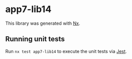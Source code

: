 # app7-lib14

This library was generated with [Nx](https://nx.dev).

## Running unit tests

Run `nx test app7-lib14` to execute the unit tests via [Jest](https://jestjs.io).
